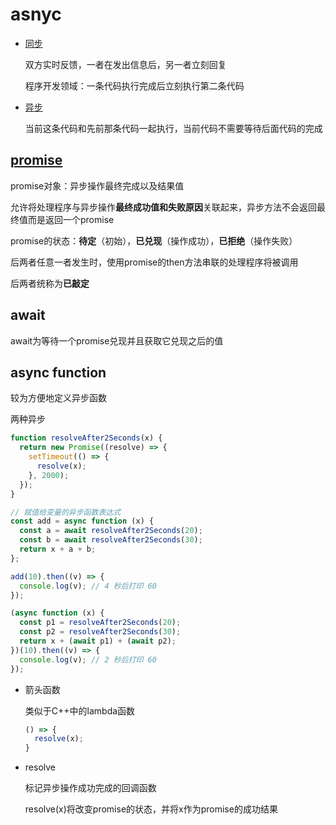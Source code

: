 # asnyc

- [同步](https://developer.mozilla.org/zh-CN/docs/Glossary/Synchronous)

  双方实时反馈，一者在发出信息后，另一者立刻回复

  程序开发领域：一条代码执行完成后立刻执行第二条代码

- [异步](https://developer.mozilla.org/zh-CN/docs/Glossary/Synchronous)

  当前这条代码和先前那条代码一起执行，当前代码不需要等待后面代码的完成

## [promise](https://developer.mozilla.org/zh-CN/docs/Web/JavaScript/Reference/Global_Objects/Promise)

promise对象：异步操作最终完成以及结果值

允许将处理程序与异步操作**最终成功值和失败原因**关联起来，异步方法不会返回最终值而是返回一个promise

promise的状态：**待定**（初始），**已兑现**（操作成功），**已拒绝**（操作失败）

后两者任意一者发生时，使用promise的then方法串联的处理程序将被调用

后两者统称为**已敲定**

## await

await为等待一个promise兑现并且获取它兑现之后的值

## async function

较为方便地定义异步函数

两种异步

```js
function resolveAfter2Seconds(x) {
  return new Promise((resolve) => {
    setTimeout(() => {
      resolve(x);
    }, 2000);
  });
}

// 赋值给变量的异步函数表达式
const add = async function (x) {
  const a = await resolveAfter2Seconds(20);
  const b = await resolveAfter2Seconds(30);
  return x + a + b;
};

add(10).then((v) => {
  console.log(v); // 4 秒后打印 60
});
```



```js
(async function (x) {
  const p1 = resolveAfter2Seconds(20);
  const p2 = resolveAfter2Seconds(30);
  return x + (await p1) + (await p2);
})(10).then((v) => {
  console.log(v); // 2 秒后打印 60
});
```

- 箭头函数

  类似于C++中的lambda函数

  ```js
  () => {
    resolve(x);
  }
  ```

- resolve

  标记异步操作成功完成的回调函数

  resolve(x)将改变promise的状态，并将x作为promise的成功结果

  

